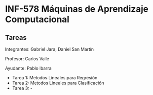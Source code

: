 # INF-578 Máquinas de Aprendizaje Computacional
## Tareas
Integrantes: Gabriel Jara, Daniel San Martín

Profesor: Carlos Valle

Ayudante: Pablo Ibarra

* Tarea 1: Metodos Lineales para Regresión
* Tarea 2: Metodos Lineales para Clasificación
* Tarea 3: -
